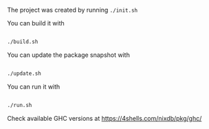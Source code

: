 The project was created by running `./init.sh`

You can build it with

```bash

./build.sh
```

You can update the package snapshot with

```bash

./update.sh
```

You can run it with

```bash

./run.sh
```

Check available GHC versions at https://4shells.com/nixdb/pkg/ghc/
